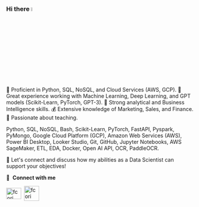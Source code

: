 ### Hi there <a href="https://www.gautamkrishnar.com/"><img src="https://media.giphy.com/media/hvRJCLFzcasrR4ia7z/giphy.gif" width="5%"></a> 
🐍 Proficient in Python, SQL, NoSQL, and Cloud Services (AWS, GCP).
🧠 Great experience working with Machine Learning, Deep Learning, and GPT models (Scikit-Learn, PyTorch, GPT-3).
🎢 Strong analytical and Business Intelligence skills.
💰 Extensive knowledge of Marketing, Sales, and Finance.
📙 Passionate about teaching.

Python, SQL, NoSQL, Bash, Scikit-Learn, PyTorch, FastAPI, Pyspark, PyMongo, Google Cloud Platform (GCP), Amazon Web Services (AWS), Power BI Desktop, Looker Studio, Git, GitHub, Jupyter Notebooks, AWS SageMaker, ETL, EDA, Docker, Open AI API, OCR, PaddleOCR.

🤝 Let's connect and discuss how my abilities as a Data Scientist can support your objectives!

   🔗 &nbsp;**Connect with me** <p align="left"> <a href="https://www.linkedin.com/in/facundo-mart%C3%ADn-corengia-5263b7242/" target="blank"><img align="center" src="https://raw.githubusercontent.com/rahuldkjain/github-profile-readme-generator/master/src/images/icons/Social/linked-in-alt.svg" alt="fcori" height="30" width="40" /></a> <img> <a href='https://mulberry-single-f2e.notion.site/Facundo-Mart-n-Corengia-Portfolio-8b78b69d80164dfbbc94f79e967d6415'><img align="center" src="https://cdn-icons-png.flaticon.com/512/252/252336.png" alt="fcori" height="40" width="40"></a> <img>
